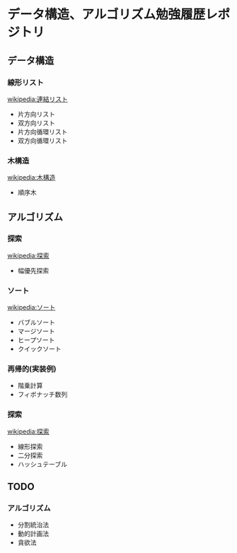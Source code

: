 # データ構造、アルゴリズム勉強履歴レポジトリ
## データ構造
### 線形リスト
[wikipedia:連結リスト](https://ja.wikipedia.org/wiki/%E9%80%A3%E7%B5%90%E3%83%AA%E3%82%B9%E3%83%88)
+ 片方向リスト
+ 双方向リスト
+ 片方向循環リスト
+ 双方向循環リスト

### 木構造
[wikipedia:木構造](https://ja.wikipedia.org/wiki/%E6%9C%A8%E6%A7%8B%E9%80%A0_(%E3%83%87%E3%83%BC%E3%82%BF%E6%A7%8B%E9%80%A0))
+ 順序木

## アルゴリズム
### 探索
[wikipedia:探索](https://ja.wikipedia.org/wiki/%E6%8E%A2%E7%B4%A2)
+ 幅優先探索

### ソート
[wikipedia:ソート](https://ja.wikipedia.org/wiki/%E3%82%BD%E3%83%BC%E3%83%88)
+ バブルソート
+ マージソート
+ ヒープソート
+ クイックソート

### 再帰的(実装例)
+ 階乗計算
+ フィボナッチ数列

### 探索
[wikipedia:探索]()
+ 線形探索
+ 二分探索
+ ハッシュテーブル

## TODO
### アルゴリズム
+ 分割統治法
+ 動的計画法
+ 貪欲法   
